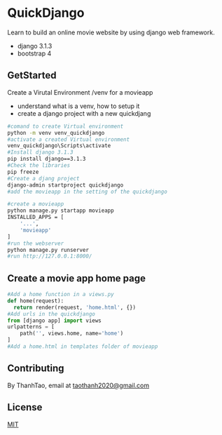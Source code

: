 # QuickDjango

Learn to build an online movie website by using django web framework.
- django 3.1.3
- bootstrap 4

## GetStarted

Create a Virutal Environment /venv for a movieapp
- understand what is a venv, how to setup it
- create a django project with a new quickdjang

```bash
#comand to create Virtual environment
python -m venv venv_quickdjango
#activate a created Virtual environment
venv_quickdjango\Scripts\activate
#Install django 3.1.3
pip install django==3.1.3
#Check the libraries
pip freeze
#Create a djang project
django-admin startproject quickdjango
#add the movieapp in the setting of the quickdjango

#create a movieapp
python manage.py startapp movieapp
INSTALLED_APPS = [
    '...',
    'movieapp'
]
#run the webserver
python manage.py runserver
#run http://127.0.0.1:8000/
```
## Create a movie app home page
```python
#Add a home function in a views.py
def home(request):
  return render(request, 'home.html', {})
#Add urls in the quickdjango
from [django app] import views
urlpatterns = [
    path('', views.home, name='home')
]
#Add a home.html in templates folder of movieapp
```


## Contributing
By ThanhTao, email at taothanh2020@gmail.com

## License
[MIT](https://choosealicense.com/licenses/mit/)
